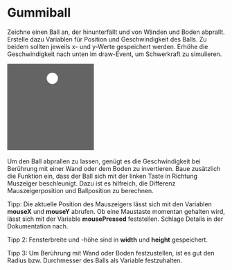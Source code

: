 # Gummiball

Zeichne einen Ball an, der hinunterfällt und von Wänden und Boden abprallt. Erstelle dazu Variablen für Position und Geschwindigkeit
des Balls. Zu beidem sollten jeweils x- und y-Werte gespeichert werden. Erhöhe die Geschwindigkeit nach unten im draw-Event, um Schwerkraft
zu simulieren. 

![bounce](bounce.gif)

Um den Ball abprallen zu lassen, genügt es die Geschwindigkeit bei Berührung mit einer Wand oder dem Boden zu invertieren.
Baue zusätzlich die Funktion ein, dass der Ball sich mit der linken Taste in Richtung Muszeiger beschleunigt. Dazu ist es hilfreich, die
Differenz Mauszeigerposition und Ballposition zu berechnen. 

Tipp: Die aktuelle Position des Mauszeigers lässt sich mit den Variablen **mouseX** und **mouseY** abrufen. Ob eine Maustaste
momentan gehalten wird, lässt sich mit der Variable **mousePressed** feststellen. Schlage Details in der Dokumentation nach.

Tipp 2: Fensterbreite und -höhe sind in **width** und **height** gespeichert.

Tipp 3: Um Berührung mit Wand oder Boden festzustellen, ist es gut den Radius bzw. Durchmesser des Balls als Variable festzuhalten.
